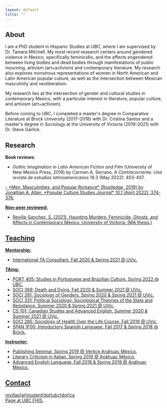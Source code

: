 ```yaml
---
layout: default
title: ""
---
```


## About

I am a PhD student in Hispanic Studies at UBC,
where I am supervised by Dr. Tamara Mitchell.
My most recent research centers around gendered violence in Mexico,
specifically feminicidio, and the affects engendered between
living bodies and dead bodies through manifestations of
public mourning, artivism (art+activism) and contemporary literature.
My research also explores monstrous representations of
women in North American and Latin American popular culture,
as well as the intersection between Mexican masculinity and neoliberalism.

My research lies at the intersection of gender and cultural studies in contemporary Mexico,
with a particular interest in literature, popular culture, and artivism (art+activism).

Before coming to UBC,
I completed a master's degree in Comparative Literature at Brock University
(2017&ndash;2018) with Dr. Cristina Santos
and a master's degree in Sociology
at the University of Victoria (2019&ndash;2021) with Dr. Steve Garlick.


## Research

**Book reviews:**

- *Gothic Imagination in Latin American Fiction and Film*
(University of New Mexico Press, 2019)
by Carmen A. Serrano.
*A Contracorriente: Una revista de estudios latinoamericanos*
19.3 (May 2022): 403-407.
<a href="https://acontracorriente.chass.ncsu.edu/index.php/acontracorriente/article/view/2248">
<i class="fas fa-external-link-alt" style="font-size:20px"></i>
- *Men, Masculinities, and Popular Romance*
(Routledge, 2019)
by Jonathan A. Allan.
*Popular Culture Studies Journal*
10.1 (April 2022): 374-376.
<a href="https://mpcaaca.org/wp-content/uploads/2022/04/25_Book-Reviews.pdf">
<i class="fas fa-external-link-alt" style="font-size:20px"></i>


**Non-peer reviewed:**
- Revilla-Sanchez, S. (2021).
  Haunting Murders: Feminicide, Ghosts, and Affects in Contemporary Mexico.
  University of Victoria. (MA thesis.)
  <a href="https://dspace.library.uvic.ca/bitstream/handle/1828/13255/Revilla-Sanchez_Sarah_MA_2021.pdf?sequence=5&isAllowed=y">
  <i class="fas fa-external-link-alt" style="font-size:20px"></i>



## Teaching

**Mentorship:**
- International TA Consultant. Fall 2020 &amp; Spring 2021 @ UVic.

**TAing:**
- PORT 405: Studies in Portuguese and Brazilian Culture. Spring 2022 @ UBC.
- SOCI 389: Death and Dying. Fall 2020 &amp; Summer 2021 @ UVic.
- SOCI 281: Sociology of Genders. Spring 2020 &amp; Spring 2021 @ UVic.
- SOCI 331: Political Sociology: Sociological Theories of the State and Resistance.
  Summer 2020 &amp; Spring 2021 @ UVic.
- CS 101: Canadian Studies and Advanced English. Summer 2020 &amp; Summer 2021 @ UVic.
- SOCI 285: Sociology of Health Over the Life Course. Fall 2019 @ UVic.
- SPAN 1F00: Introductory Spanish Language. Fall 2017 &amp; Spring 2018 @ Brock.

**Instructor:**
- Publishing Seminar. Spring 2019 @ Vértice Anáhuac México.
- Literary Criticism in Italian. Spring 2019 @ Anáhuac México.
- Advanced English Language. Fall 2018 &amp; Spring 2019 @ Anáhuac México.

## Contact

revillas[at]student[dot]ubc[dot]ca \
Page at UBC FHIS. <a href="https://fhis.ubc.ca/profile/sarah-revilla-sanchez/">
<i class="fas fa-external-link-alt" style="font-size:20px"></i></a>
